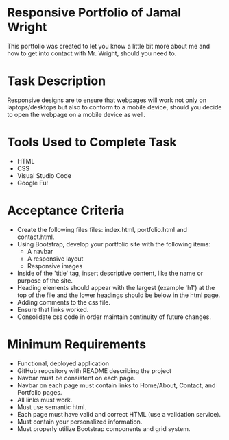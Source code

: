 # Responsive Portfolio of Jamal Wright
This portfolio was created to let you know a little bit more about me and how to get into contact with Mr. Wright, should you need to.

# Task Description
Responsive designs are to ensure that webpages will work not only on laptops/desktops but also to conform to a mobile device, should you decide to open the webpage on a mobile device as well.

# Tools Used to Complete Task
* HTML
* CSS
* Visual Studio Code
* Google Fu!

# Acceptance Criteria
* Create the following files files: index.html, portfolio.html and contact.html.
* Using Bootstrap, develop your portfolio site with the following items:
  * A navbar
  * A responsive layout
  * Responsive images
* Inside of the 'title' tag, insert descriptive content, like the name or purpose of the site.
* Heading elements should appear with the largest (example 'h1') at the top of the file and the lower headings should be below in the html page.
* Adding comments to the css file.
* Ensure that links worked.
* Consolidate css code in order maintain continuity of future changes.

# Minimum Requirements
* Functional, deployed application
* GitHub repository with README describing the project
* Navbar must be consistent on each page.
* Navbar on each page must contain links to Home/About, Contact, and Portfolio pages.
* All links must work.
* Must use semantic html.
* Each page must have valid and correct HTML (use a validation service).
* Must contain your personalized information. 
* Must properly utilize Bootstrap components and grid system.
